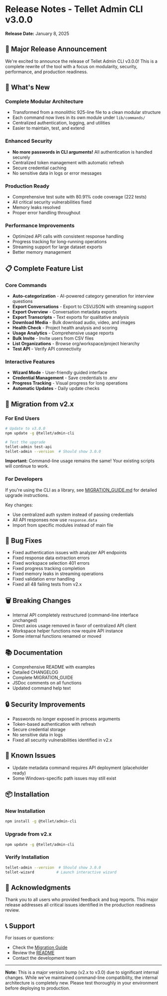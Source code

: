 # Release Notes - Tellet Admin CLI v3.0.0

**Release Date:** January 8, 2025

## 🎉 Major Release Announcement

We're excited to announce the release of Tellet Admin CLI v3.0.0! This is a complete rewrite of the tool with a focus on modularity, security, performance, and production readiness.

## 🚀 What's New

### Complete Modular Architecture
- Transformed from a monolithic 925-line file to a clean modular structure
- Each command now lives in its own module under `lib/commands/`
- Centralized authentication, logging, and utilities
- Easier to maintain, test, and extend

### Enhanced Security
- **No more passwords in CLI arguments!** All authentication is handled securely
- Centralized token management with automatic refresh
- Secure credential caching
- No sensitive data in logs or error messages

### Production Ready
- Comprehensive test suite with 80.91% code coverage (222 tests)
- All critical security vulnerabilities fixed
- Memory leaks resolved
- Proper error handling throughout

### Performance Improvements
- Optimized API calls with consistent response handling
- Progress tracking for long-running operations
- Streaming support for large dataset exports
- Better memory management

## 📋 Complete Feature List

### Core Commands
- **Auto-categorization** - AI-powered category generation for interview questions
- **Export Conversations** - Export to CSV/JSON with streaming support
- **Export Overview** - Conversation metadata exports
- **Export Transcripts** - Text exports for qualitative analysis
- **Download Media** - Bulk download audio, video, and images
- **Health Check** - Project health analysis and scoring
- **Usage Analytics** - Comprehensive usage reports
- **Bulk Invite** - Invite users from CSV files
- **List Organizations** - Browse org/workspace/project hierarchy
- **Test API** - Verify API connectivity

### Interactive Features
- **Wizard Mode** - User-friendly guided interface
- **Credential Management** - Save credentials to .env
- **Progress Tracking** - Visual progress for long operations
- **Automatic Updates** - Daily update checks

## 🔄 Migration from v2.x

### For End Users
```bash
# Update to v3.0.0
npm update -g @tellet/admin-cli

# Test the upgrade
tellet-admin test-api
tellet-admin --version  # Should show 3.0.0
```

**Important:** Command-line usage remains the same! Your existing scripts will continue to work.

### For Developers
If you're using the CLI as a library, see [MIGRATION_GUIDE.md](./MIGRATION_GUIDE.md) for detailed upgrade instructions.

Key changes:
- Use centralized auth system instead of passing credentials
- All API responses now use `response.data`
- Import from specific modules instead of main file

## 🐛 Bug Fixes
- Fixed authentication issues with analyzer API endpoints
- Fixed response data extraction errors
- Fixed workspace selection 401 errors
- Fixed progress tracking completion
- Fixed memory leaks in streaming operations
- Fixed validation error handling
- Fixed all 48 failing tests from v2.x

## 🗑️ Breaking Changes
- Internal API completely restructured (command-line interface unchanged)
- Direct axios usage removed in favor of centralized API client
- Workspace helper functions now require API instance
- Some internal functions renamed or moved

## 📚 Documentation
- Comprehensive README with examples
- Detailed CHANGELOG
- Complete MIGRATION_GUIDE
- JSDoc comments on all functions
- Updated command help text

## 🔒 Security Improvements
- Passwords no longer exposed in process arguments
- Token-based authentication with refresh
- Secure credential storage
- No sensitive data in logs
- Fixed all security vulnerabilities identified in v2.x

## 🎯 Known Issues
- Update metadata command requires API deployment (placeholder ready)
- Some Windows-specific path issues may still exist

## 📦 Installation

### New Installation
```bash
npm install -g @tellet/admin-cli
```

### Upgrade from v2.x
```bash
npm update -g @tellet/admin-cli
```

### Verify Installation
```bash
tellet-admin --version  # Should show 3.0.0
tellet-wizard          # Launch interactive wizard
```

## 🙏 Acknowledgments

Thank you to all users who provided feedback and bug reports. This major release addresses all critical issues identified in the production readiness review.

## 📞 Support

For issues or questions:
- Check the [Migration Guide](./MIGRATION_GUIDE.md)
- Review the [README](./README.md)
- Contact the development team

---

**Note:** This is a major version bump (v2.x to v3.0) due to significant internal changes. While we've maintained command-line compatibility, the internal architecture is completely new. Please test thoroughly in your environment before deploying to production.